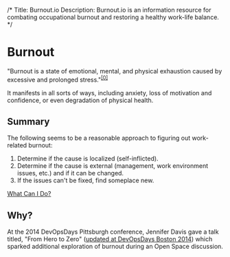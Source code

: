 /*
Title: Burnout.io
Description: Burnout.io is an information resource for combating occupational burnout and restoring a healthy work-life balance.
*/

# Burnout
"Burnout is a state of emotional, mental, and physical exhaustion caused by excessive and prolonged stress."<sup><a target="_blank" href="http://www.helpguide.org/mental/burnout_signs_symptoms.htm">[0]</a></sup> 

It manifests in all sorts of ways, including anxiety, loss of motivation and confidence, or even
degradation of physical health.

## Summary
The following seems to be a reasonable approach to figuring out work-related burnout:

1. Determine if the cause is localized (self-inflicted).
2. Determine if the cause is external (management, work environment issues, etc.) and if it
can be changed.
3. If the issues can't be fixed, find someplace new.

<div id="action">
	<a class="pure-button pure-button-primary button-action" href="/actionables">What Can I Do?</a>
</div>

## Why?
At the 2014 DevOpsDays Pittsburgh conference, Jennifer Davis gave a talk titled, "From Hero to Zero" (<a target="_blank" href="https://vimeo.com/104252736#t=1m4s">updated at DevOpsDays Boston 2014</a>) which sparked additional exploration of burnout during an Open Space discussion.


